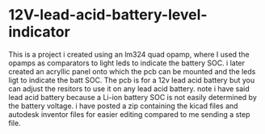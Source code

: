 # 12V-lead-acid-battery-level-indicator
This is a project i created using an lm324 quad opamp, where I used the opamps as comparators to light leds to indicate the battery SOC.
i later created an acryllic panel onto which the pcb can be mounted and the leds ligt to indicate the batt SOC.
The pcb is for a 12v lead acid battery but you can adjust the resitors to use it on any lead acid battery.
note i have said lead acid battery because a Li-ion battery SOC is not easily determined by the battery voltage.
i have posted a zip containing the kicad files and autodesk inventor files for easier editing compared to me sending a step file.
